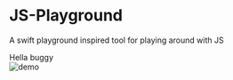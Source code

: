 # JS-Playground
A swift playground inspired tool for playing around with JS

Hella buggy  
![demo](https://cloud.githubusercontent.com/assets/2717635/7338316/4085acac-ec40-11e4-90f3-258d71db0feb.gif)
